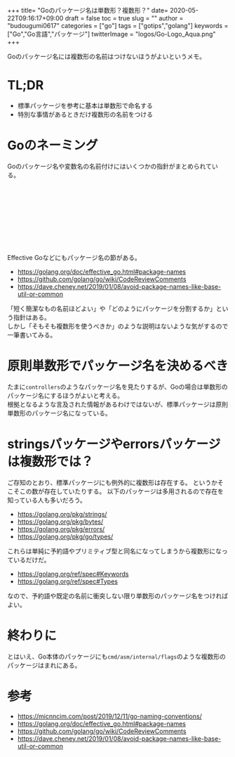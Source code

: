 +++
title= "Goのパッケージ名は単数形？複数形？"
date= 2020-05-22T09:16:17+09:00
draft = false
toc = true
slug = ""
author = "budougumi0617"
categories = ["go"]
tags = ["gotips","golang"]
keywords = ["Go","Go言語","パッケージ"]
twitterImage = "logos/Go-Logo_Aqua.png"
+++

Goのパッケージ名には複数形の名前はつけないほうがよいというメモ。

<!--more-->

# TL;DR
- 標準パッケージを参考に基本は単数形で命名する
- 特別な事情があるときだけ複数形の名前をつける

# Goのネーミング
Goのパッケージ名や変数名の名前付けにはいくつかの指針がまとめられている。

<div class="iframely-embed"><div class="iframely-responsive" style="height: 140px; padding-bottom: 0;"><a href="https://micnncim.com/post/2019/12/11/go-naming-conventions/" data-iframely-url="//cdn.iframe.ly/XeEUyQY?iframe=card-small"></a></div></div><script async src="//cdn.iframe.ly/embed.js" charset="utf-8"></script>

Effective Goなどにもパッケージ名の節がある。

- https://golang.org/doc/effective_go.html#package-names
- https://github.com/golang/go/wiki/CodeReviewComments
- https://dave.cheney.net/2019/01/08/avoid-package-names-like-base-util-or-common

「短く簡潔なもの名前ほどよい」や「どのようにパッケージを分割するか」という指針はある。  
しかし「そもそも複数形を使うべきか」のような説明はないような気がするので一筆書いてみる。

# 原則単数形でパッケージ名を決めるべき
たまに`controllers`のようなパッケージ名を見たりするが、Goの場合は単数形のパッケージ名にするほうがよいと考える。  
根拠となるような言及された情報があるわけではないが、標準パッケージは原則単数形のパッケージ名になっている。

# stringsパッケージやerrorsパッケージは複数形では？
ご存知のとおり、標準パッケージにも例外的に複数形は存在する。
というかそこそこの数が存在していたりする。
以下のパッケージは多用されるので存在を知っている人も多いだろう。

- https://golang.org/pkg/strings/
- https://golang.org/pkg/bytes/
- https://golang.org/pkg/errors/
- https://golang.org/pkg/go/types/

これらは単純に予約語やプリミティブ型と同名になってしまうから複数形になっているだけだ。  

- https://golang.org/ref/spec#Keywords
- https://golang.org/ref/spec#Types

なので、予約語や既定の名前に衝突しない限り単数形のパッケージ名をつければよい。

# 終わりに
とはいえ、Go本体のパッケージにも`cmd/asm/internal/flags`のような複数形のパッケージはまれにある。

# 参考
- https://micnncim.com/post/2019/12/11/go-naming-conventions/
- https://golang.org/doc/effective_go.html#package-names
- https://github.com/golang/go/wiki/CodeReviewComments
- https://dave.cheney.net/2019/01/08/avoid-package-names-like-base-util-or-common

